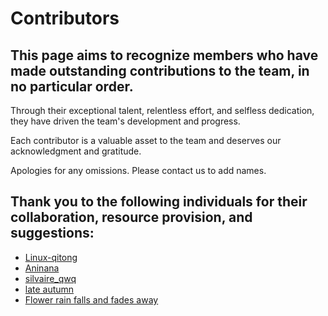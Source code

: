 # Contributors

## This page aims to recognize members who have made outstanding contributions to the team, in no particular order.

Through their exceptional talent, relentless effort, and selfless dedication, they have driven the team's development and progress.

Each contributor is a valuable asset to the team and deserves our acknowledgment and gratitude.

Apologies for any omissions. Please contact us to add names.

## Thank you to the following individuals for their collaboration, resource provision, and suggestions:
- [Linux-qitong](https://github.com/Linux-qitong)
- [Aninana](https://github.com/Aninana)
- [silvaire_qwq](https://github.com/silvaire-qwq)
- [late autumn](/contributors)
- [Flower rain falls and fades away](https://github.com/Huayuluoshi)
